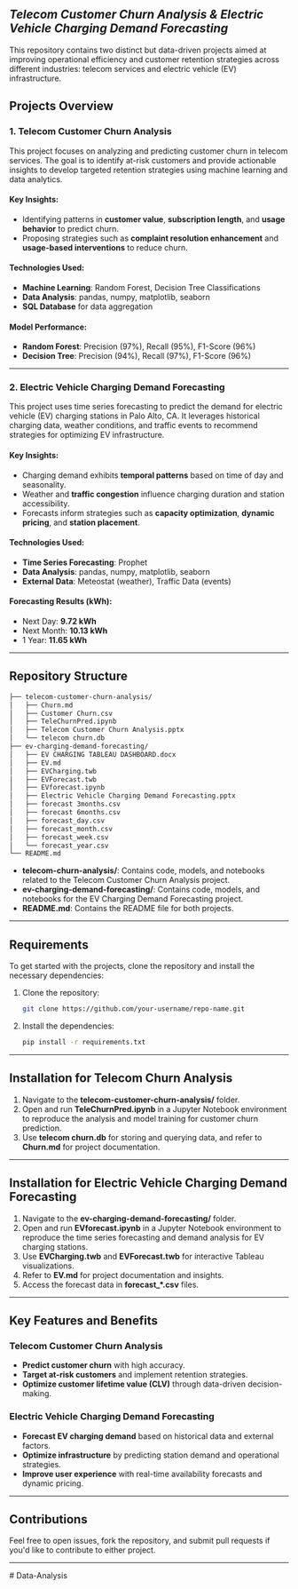## ***Telecom Customer Churn Analysis & Electric Vehicle Charging Demand Forecasting***

This repository contains two distinct but data-driven projects aimed at improving operational efficiency and customer retention strategies across different industries: telecom services and electric vehicle (EV) infrastructure.

## **Projects Overview**

### **1. Telecom Customer Churn Analysis**

This project focuses on analyzing and predicting customer churn in telecom services. The goal is to identify at-risk customers and provide actionable insights to develop targeted retention strategies using machine learning and data analytics.

#### **Key Insights:**
- Identifying patterns in **customer value**, **subscription length**, and **usage behavior** to predict churn.
- Proposing strategies such as **complaint resolution enhancement** and **usage-based interventions** to reduce churn.

#### **Technologies Used:**
- **Machine Learning**: Random Forest, Decision Tree Classifications
- **Data Analysis**: pandas, numpy, matplotlib, seaborn
- **SQL Database** for data aggregation

#### **Model Performance:**
- **Random Forest**: Precision (97%), Recall (95%), F1-Score (96%)
- **Decision Tree**: Precision (94%), Recall (97%), F1-Score (96%)

---

### **2. Electric Vehicle Charging Demand Forecasting**

This project uses time series forecasting to predict the demand for electric vehicle (EV) charging stations in Palo Alto, CA. It leverages historical charging data, weather conditions, and traffic events to recommend strategies for optimizing EV infrastructure.

#### **Key Insights:**
- Charging demand exhibits **temporal patterns** based on time of day and seasonality.
- Weather and **traffic congestion** influence charging duration and station accessibility.
- Forecasts inform strategies such as **capacity optimization**, **dynamic pricing**, and **station placement**.

#### **Technologies Used:**
- **Time Series Forecasting**: Prophet
- **Data Analysis**: pandas, numpy, matplotlib, seaborn
- **External Data**: Meteostat (weather), Traffic Data (events)

#### **Forecasting Results (kWh):**
- Next Day: **9.72 kWh**
- Next Month: **10.13 kWh**
- 1 Year: **11.65 kWh**

---

## **Repository Structure**

```bash
├── telecom-customer-churn-analysis/
│   ├── Churn.md
│   ├── Customer Churn.csv
│   ├── TeleChurnPred.ipynb
│   ├── Telecom Customer Churn Analysis.pptx
│   └── telecom churn.db
├── ev-charging-demand-forecasting/
│   ├── EV CHARGING TABLEAU DASHBOARD.docx
│   ├── EV.md
│   ├── EVCharging.twb
│   ├── EVForecast.twb
│   ├── EVforecast.ipynb
│   ├── Electric Vehicle Charging Demand Forecasting.pptx
│   ├── forecast 3months.csv
│   ├── forecast 6months.csv
│   ├── forecast_day.csv
│   ├── forecast_month.csv
│   ├── forecast_week.csv
│   └── forecast_year.csv
└── README.md
```

- **telecom-churn-analysis/**: Contains code, models, and notebooks related to the Telecom Customer Churn Analysis project.
- **ev-charging-demand-forecasting/**: Contains code, models, and notebooks for the EV Charging Demand Forecasting project.
- **README.md**: Contains the README file for both projects.

---

## **Requirements**

To get started with the projects, clone the repository and install the necessary dependencies:

1. Clone the repository:
   ```bash
   git clone https://github.com/your-username/repo-name.git
   ```

2. Install the dependencies:
   ```bash
   pip install -r requirements.txt
   ```

---

## **Installation for Telecom Churn Analysis**

1. Navigate to the **telecom-customer-churn-analysis/** folder.
2. Open and run **TeleChurnPred.ipynb** in a Jupyter Notebook environment to reproduce the analysis and model training for customer churn prediction.
3. Use **telecom churn.db** for storing and querying data, and refer to **Churn.md** for project documentation.

---

## **Installation for Electric Vehicle Charging Demand Forecasting**

1. Navigate to the **ev-charging-demand-forecasting/** folder.
2. Open and run **EVforecast.ipynb** in a Jupyter Notebook environment to reproduce the time series forecasting and demand analysis for EV charging stations.
3. Use **EVCharging.twb** and **EVForecast.twb** for interactive Tableau visualizations.
4. Refer to **EV.md** for project documentation and insights.
5. Access the forecast data in **forecast_*.csv** files.

---

## **Key Features and Benefits**

### **Telecom Customer Churn Analysis**
- **Predict customer churn** with high accuracy.
- **Target at-risk customers** and implement retention strategies.
- **Optimize customer lifetime value (CLV)** through data-driven decision-making.

### **Electric Vehicle Charging Demand Forecasting**
- **Forecast EV charging demand** based on historical data and external factors.
- **Optimize infrastructure** by predicting station demand and operational strategies.
- **Improve user experience** with real-time availability forecasts and dynamic pricing.

---

## **Contributions**

Feel free to open issues, fork the repository, and submit pull requests if you'd like to contribute to either project. 

---
#   D a t a - A n a l y s i s 
 
 

